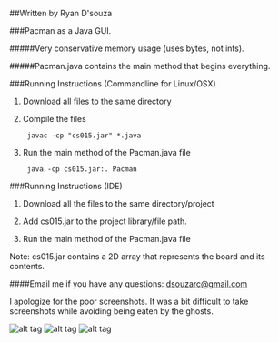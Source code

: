 ##Written by Ryan D'souza

###Pacman as a Java GUI.

#####Very conservative memory usage (uses bytes, not ints).

#####Pacman.java contains the main method that begins everything.

###Running Instructions (Commandline for Linux/OSX)

1. Download all files to the same directory

2. Compile the files

        javac -cp "cs015.jar" *.java


3. Run the main method of the Pacman.java file

        java -cp cs015.jar:. Pacman


###Running Instructions (IDE)

1. Download all the files to the same directory/project

2. Add cs015.jar to the project library/file path.

3. Run the main method of the Pacman.java file 


Note: cs015.jar contains a 2D array that represents the board and its contents.

####Email me if you have any questions: dsouzarc@gmail.com

I apologize for the poor screenshots. It was a bit difficult to take screenshots while avoiding being eaten by the ghosts.

![alt tag](https://github.com/dsouzarc/pacman/blob/master/Pacman1.png)
![alt tag](https://github.com/dsouzarc/pacman/blob/master/Pacman2.png)
![alt tag](https://github.com/dsouzarc/pacman/blob/master/Pacman3.png)
